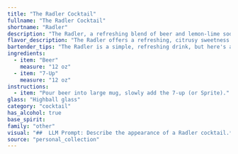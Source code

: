 ```yaml
---
title: "The Radler Cocktail"
fullname: "The Radler Cocktail"
shortname: "Radler"
description: "The Radler, a refreshing blend of beer and lemon-lime soda, belongs to the **Shandy** family.  Originating in Germany, the Radler was invented in the 1920s by a Bavarian innkeeper who diluted his beer with lemonade to serve the influx of cyclists. "
flavor_description: "The Radler offers a refreshing, citrusy sweetness balanced by the subtle bitterness of beer. The 7-Up's lemon-lime notes create a light and bubbly sensation, while the beer adds a subtle malt character. The overall effect is a thirst-quenching, low-alcohol beverage perfect for warm days or casual gatherings. "
bartender_tips: "The Radler is a simple, refreshing drink, but here's a pro tip: **Start with chilled ingredients**. This ensures the perfect balance of temperature and flavor. Use a good quality beer, ideally a wheat beer or Hefeweizen. Don't over-pour the 7-Up – a little goes a long way.  Gently stir to combine, not shake, to avoid creating too much foam. "
ingredients:
  - item: "Beer"
    measure: "12 oz"
  - item: "7-Up"
    measure: "12 oz"
instructions:
  - item: "Pour beer into large mug, slowly add the 7-up (or Sprite)."
glass: "Highball glass"
category: "cocktail"
has_alcohol: true
base_spirit:
family: "other"
visual: "##  LLM Prompt: Describe the appearance of a Radler cocktail.**Imagine a tall glass filled with a refreshing, effervescent beverage. Describe the following aspects:*** **Color:** What is the overall color of the drink? Is it a pale yellow, a light amber, or something else? * **Clarity:** Is the drink crystal clear, slightly hazy, or cloudy? * **Head:** Is there a head of foam on top? What is its color and texture? How much of the glass does it take up?* **Texture:** Does the drink appear thick or thin? Does it have a lot of bubbles or just a few?* **Garnish:** Is there a garnish on top? If so, describe it. **Please provide a detailed and evocative description of the Radler cocktail, as if you were looking at it through a glass.** "
source: "personal_collection"
---
```


